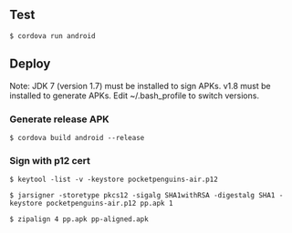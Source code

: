## Test

```shell
$ cordova run android
```

## Deploy

Note: JDK 7 (version 1.7) must be installed to sign APKs. v1.8 must be installed to generate APKs. Edit ~/.bash_profile to switch versions.

### Generate release APK

```shell
$ cordova build android --release
```

### Sign with p12 cert

```shell
$ keytool -list -v -keystore pocketpenguins-air.p12

$ jarsigner -storetype pkcs12 -sigalg SHA1withRSA -digestalg SHA1 -keystore pocketpenguins-air.p12 pp.apk 1

$ zipalign 4 pp.apk pp-aligned.apk
```
